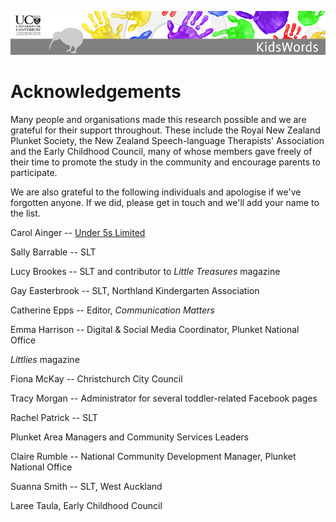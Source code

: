 ![](images/CMDS1836_Kids_Word_Banner.jpg)

# Acknowledgements

Many people and organisations made this research possible and we are grateful for their support throughout. These include the Royal New Zealand Plunket Society, the New Zealand Speech-language Therapists' Association and the Early Childhood Council, many of whose members gave freely of their time to promote the study in the community and encourage parents to participate. 

We are also grateful to the following individuals and apologise if we've forgotten anyone. If we did, please get in touch and we'll add your name to the list.

Carol Ainger -- [Under 5s Limited](https://www.under5s.co.nz/) 

Sally Barrable -- SLT

Lucy Brookes -- SLT and contributor to _Little Treasures_ magazine

Gay Easterbrook -- SLT, Northland Kindergarten Association

Catherine Epps -- Editor, _Communication Matters_

Emma Harrison -- Digital & Social Media Coordinator, Plunket National Office

_Littlies_ magazine

Fiona McKay -- Christchurch City Council 

Tracy Morgan -- Administrator for several toddler-related Facebook pages

Rachel Patrick -- SLT

Plunket Area Managers and Community Services Leaders

Claire Rumble -- National Community Development Manager, Plunket National Office

Suanna Smith -- SLT, West Auckland 

Laree Taula, Early Childhood Council 
